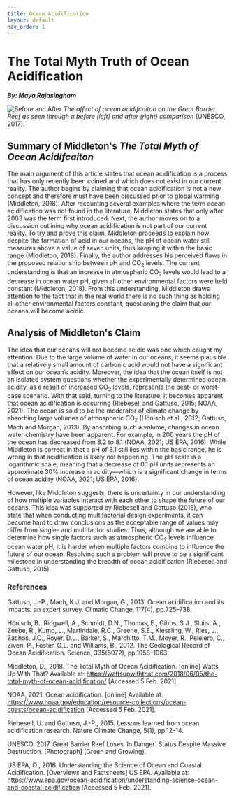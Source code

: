 ```yaml
---
title: Ocean Acidification
layout: default
nav_order: 1
---
```


# The Total ~~Myth~~ Truth of Ocean Acidification
__*By: Maya Rajasingham*__

![Before and After](https://static2.thetravelimages.com/wordpress/wp-content/uploads/2019/07/Great-Barrier-reef-before-and-after.jpg)
*The affect of ocean acidifcaiton on the Great Barrier Reef as seen through a before (left) and after (right) comparison* (UNESCO, 2017). 

## Summary of Middleton's *The Total Myth of Ocean Acidifcaiton* 
The main argument of this article states that ocean acidification is a process that has only recently been coined and which does not exist in our current reality. The author begins by claiming that ocean acidification is not a new concept and therefore must have been discussed prior to global warming (Middleton, 2018). After recounting several examples where the term ocean acidification was not found in the literature, Middleton states that only after 2003 was the term first introduced. Next, the author moves on to a discussion outlining why ocean acidification is not part of our current reality. To try and prove this claim, Middleton proceeds to explain how despite the formation of acid in our oceans, the pH of ocean water still measures above a value of seven units, thus keeping it within the basic range (Middleton, 2018). Finally, the author addresses his perceived flaws in the proposed relationship between pH and CO<sub>2</sub> levels. The current understanding is that an increase in atmospheric CO<sub>2</sub> levels would lead to a decrease in ocean water pH, given all other environmental factors were held constant (Middleton, 2018). From this understanding, Middleton draws attention to the fact that in the real world there is no such thing as holding all other environmental factors constant, questioning the claim that our oceans will become acidic. 

## Analysis of Middleton's Claim
The idea that our oceans will not become acidic was one which caught my attention. Due to the large volume of water in our oceans, it seems plausible that a relatively small amount of carbonic acid would not have a significant effect on our ocean’s acidity. Moreover, the idea that the ocean itself is not an isolated system questions whether the experimentally determined ocean acidity, as a result of increased CO<sub>2</sub> levels, represents the best- or worst-case scenario. With that said, turning to the literature, it becomes apparent that ocean acidification is occurring (Riebesell and Gattuso, 2015; NOAA, 2021). The ocean is said to be the moderator of climate change by absorbing large volumes of atmospheric CO<sub>2</sub> (Hönisch et al., 2012; Gattuso, Mach and Morgan, 2013). By absorbing such a volume, changes in ocean water chemistry have been apparent. For example, in 200 years the pH of the ocean has decreased from 8.2 to 8.1 (NOAA, 2021; US EPA, 2016). While Middleton is correct in that a pH of 8.1 still lies within the basic range, he is wrong in that acidification is likely not happening. The pH scale is a logarithmic scale, meaning that a decrease of 0.1 pH units represents an approximate 30% increase in acidity—which is a significant change in terms of ocean acidity (NOAA, 2021; US EPA, 2016). 

However, like Middleton suggests, there is uncertainty in our understanding of how multiple variables interact with each other to shape the future of our oceans. This idea was supported by Riebesell and Gattuso (2015), who state that when conducting multifactorial design experiments, it can become hard to draw conclusions as the acceptable range of values may differ from single- and multifactor studies. Thus, although we are able to determine how single factors such as atmospheric CO<sub>2</sub> levels influence ocean water pH, it is harder when multiple factors combine to influence the future of our ocean. Resolving such a problem will prove to be a significant milestone in understanding the breadth of ocean acidification (Riebesell and Gattuso, 2015). 


### References 
Gattuso, J.-P., Mach, K.J. and Morgan, G., 2013. Ocean acidification and its impacts: an expert survey. Climatic Change, 117(4), pp.725–738.

Hönisch, B., Ridgwell, A., Schmidt, D.N., Thomas, E., Gibbs, S.J., Sluijs, A., Zeebe, R., Kump, L., Martindale, R.C., Greene, S.E., Kiessling, W., Ries, J., Zachos, J.C., Royer, D.L., Barker, S., Marchitto, T.M., Moyer, R., Pelejero, C., Ziveri, P., Foster, G.L. and Williams, B., 2012. The Geological Record of Ocean Acidification. Science, 335(6072), pp.1058–1063.

Middleton, D., 2018. The Total Myth of Ocean Acidification. [online] Watts Up With That? Available at: <https://wattsupwiththat.com/2018/06/05/the-total-myth-of-ocean-acidification/> [Accessed 5 Feb. 2021].

NOAA, 2021. Ocean acidification. [online] Available at: <https://www.noaa.gov/education/resource-collections/ocean-coasts/ocean-acidification> [Accessed 5 Feb. 2021].

Riebesell, U. and Gattuso, J.-P., 2015. Lessons learned from ocean acidification research. Nature Climate Change, 5(1), pp.12–14.

UNESCO, 2017. Great Barrier Reef Loses ‘In Danger’ Status Despite Massive Destruction. [Photograph] (Green and Growing).

US EPA, O., 2016. Understanding the Science of Ocean and Coastal Acidification. [Overviews and Factsheets] US EPA. Available at: <https://www.epa.gov/ocean-acidification/understanding-science-ocean-and-coastal-acidification> [Accessed 5 Feb. 2021].

